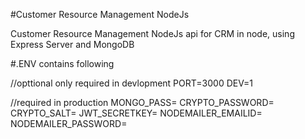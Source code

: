 #Customer Resource Management NodeJs

Customer Resource Management NodeJs api for CRM in node, using Express Server and MongoDB

#.ENV contains following

//opttional only required in devlopment
PORT=3000
DEV=1

//required in production
MONGO_PASS=<mongodbCollection-password>
CRYPTO_PASSWORD=<crypto-password>
CRYPTO_SALT=<salt-used-in-crpto>
JWT_SECRETKEY=<jwt-secret-key>
NODEMAILER_EMAILID=<your-mail-id>
NODEMAILER_PASSWORD=<your-mail-password>
